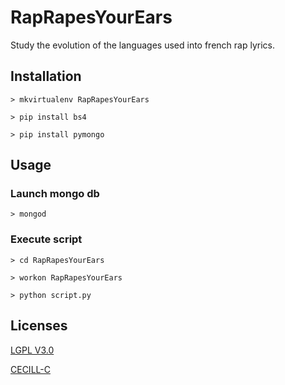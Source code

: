 # RapRapesYourEars
Study the evolution of the languages used into french rap lyrics.


## Installation
`> mkvirtualenv RapRapesYourEars`

`> pip install bs4`

`> pip install pymongo`



## Usage

### Launch mongo db
`> mongod`


### Execute script
`> cd RapRapesYourEars`

`> workon RapRapesYourEars`

`> python script.py`


## Licenses
[LGPL V3.0](http://www.gnu.org/licenses/lgpl.txt "LGPL V3.0")

[CECILL-C](http://www.cecill.info/licences/Licence_CeCILL-C_V1-fr.html "CECILL-C")